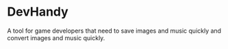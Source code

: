 # DevHandy
A tool for game developers that need to save images and music quickly and convert images and music quickly.
